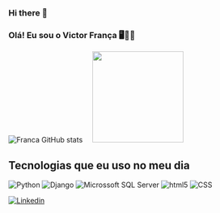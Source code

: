 ### Hi there 👋

### Olá! Eu sou o Victor França 🖥️🧙🏿

![Franca GitHub stats](https://github-readme-stats.vercel.app/api?username=victorfranca03&show_icons=true&theme=dracula) ‎ ‎ ‎ ‎ <img loading="lazy" height="180em" src="https://github-readme-stats.vercel.app/api/top-langs/?username=victorfranca03&layout=compact&langs_count=7&theme=github_dark"/>




## Tecnologias que eu uso no meu dia
<div style= "display: inline_block">
    <img aling="ceter" alt="Python"   src="https://img.shields.io/badge/Python-3776AB?style=for-the-badge&logo=python&logoColor=black"        />
     <img aling="ceter" alt="Django"   src="https://img.shields.io/badge/Django-092E20?style=for-the-badge&logo=django&logoColor=blue"        />
       <img aling="ceter" alt="Microssoft SQL Server"   src="https://img.shields.io/badge/Microsoft_SQL_Server-CC2927?style=for-the-badge&logo=microsoft-sql-server&logoColor=black"/>
         <img aling="ceter" alt="html5"   src="https://img.shields.io/badge/HTML-239120?style=for-the-badge&logo=html5&logoColor=black"        />
           <img aling="ceter" alt="CSS"   src="https://img.shields.io/badge/CSS-239120?&style=for-the-badge&logo=css3&logoColor=black"        />
</div>


[![Linkedin](https://img.shields.io/badge/LinkedIn-0077B5?style=for-the-badge&logo=linkedin&logoColor=white)](https://www.linkedin.com/in/victorhsfrança03/)
